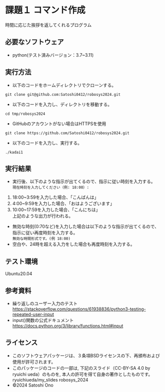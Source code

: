 # 課題１ コマンド作成
時間に応じた挨拶を返してくれるプログラム

## 必要なソフトウェア
* python(テスト済みバージョン：3.7~3.11)

## 実行方法
* 以下のコードをホームディレクトリでクローンする。
~~~
git clone git@github.com:Satoshi0412/robosys2024.git
~~~

* 以下のコードを入力し、ディレクトリを移動する。
~~~
cd tmp/robosys2024
~~~

* GitHubのアカウントがない場合はHTTPSを使用
~~~
git clone https://github.com/Satoshi0412/robosys2024.git
~~~

* 以下のコードを入力し、実行する。
~~~
./kadai1
~~~

## 実行結果
* 実行後、以下のような指示が出てくるので、指示に従い時刻を入力する。  
`現在時刻を入力してください（例: 18:00）:`
1. 18:00~3:59を入力した場合、「こんばんは」
2. 4:00~9:59を入力した場合、「おはようございます」
3. 10:00~17:59を入力した場合、「こんにちは」  
上記のような出力が行われる。
* 無効な時刻(0:70など)を入力した場合は以下のような指示が出てくるので、指示に従い再度時刻を入力する。  
`無効な時間形式です。(例 18:00)`
* 空白や、24時を超える入力をした場合も再度時刻を入力する。


## テスト環境
Ubuntu20.04

## 参考資料
* 繰り返しのユーザー入力のテスト
https://stackoverflow.com/questions/61938836/python3-testing-repeated-user-input
* input()関数の公式ドキュメント
https://docs.python.org/3/library/functions.html#input

## ライセンス
* このソフトウェアパッケージは、３条項BSDライセンスの下、再頒布および使用が許可されます。
* このパッケージのコードの一部は, 下記のスライド（CC-BY-SA 4.0 by ryuichi ueda）のものを, 本人の許可を得て自身の著作としたものです。  
ryuichiueda/my_slides robosys_2024
* ©2024 Satoshi Ono
